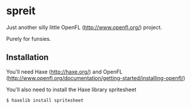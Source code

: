 # spreit

Just another silly little OpenFL (http://www.openfl.org/) project.

Purely for funsies.

## Installation

You'll need Haxe (http://haxe.org/) and OpenFL (http://www.openfl.org/documentation/getting-started/installing-openfl/)

You'll also need to install the Haxe library spritesheet

    $ haxelib install spritesheet
